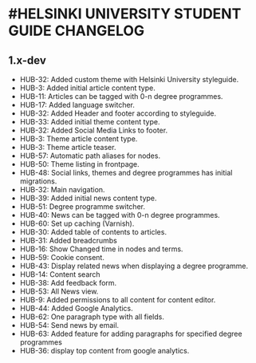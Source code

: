 #HELSINKI UNIVERSITY STUDENT GUIDE CHANGELOG
=================

## 1.x-dev
* HUB-32: Added custom theme with Helsinki University styleguide.
* HUB-3: Added initial article content type.
* HUB-11: Articles can be tagged with 0-n degree programmes.
* HUB-17: Added language switcher.
* HUB-32: Added Header and footer according to styleguide.
* HUB-33: Added initial theme content type.
* HUB-32: Added Social Media Links to footer.
* HUB-3: Theme article content type.
* HUB-3: Theme article teaser.
* HUB-57: Automatic path aliases for nodes.
* HUB-50: Theme listing in frontpage.
* HUB-48: Social links, themes and degree programmes has initial migrations.
* HUB-32: Main navigation.
* HUB-39: Added initial news content type.
* HUB-51: Degree programme switcher.
* HUB-40: News can be tagged with 0-n degree programmes.
* HUB-60: Set up caching (Varnish).
* HUB-30: Added table of contents to articles.
* HUB-31: Added breadcrumbs
* HUB-16: Show Changed time in nodes and terms.
* HUB-59: Cookie consent.
* HUB-43: Display related news when displaying a degree programme.
* HUB-14: Content search
* HUB-38: Add feedback form.
* HUB-53: All News view.
* HUB-9: Added permissions to all content for content editor.
* HUB-44: Added Google Analytics.
* HUB-62: One paragraph type with all fields.
* HUB-54: Send news by email.
* HUB-63: Added feature for adding paragraphs for specified degree programmes
* HUB-36: display top content from google analytics.

